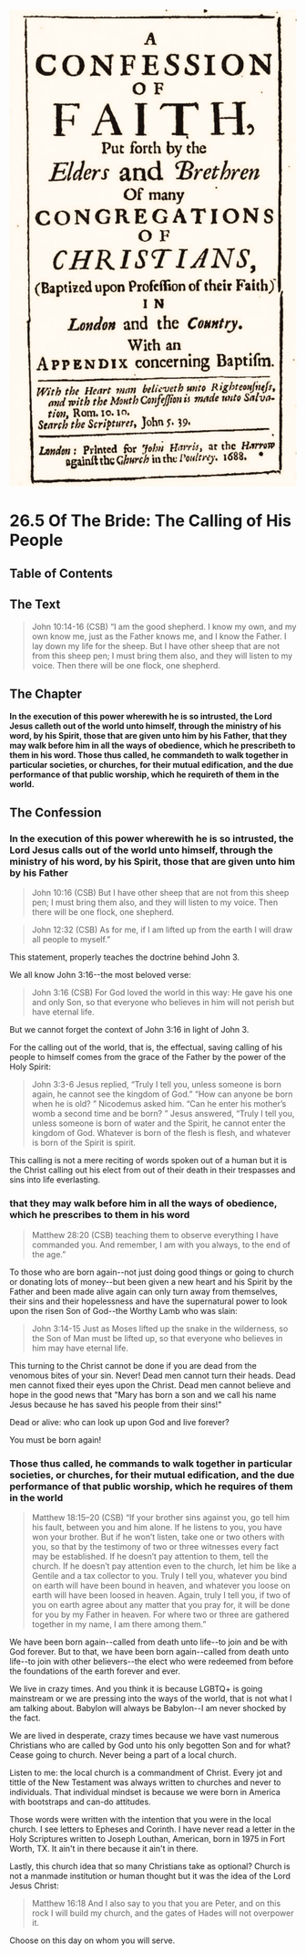 <img class="intro-right" src="../images/art-1689.png">

# 26.5 Of The Bride: The Calling of His People

## Table of Contents

<!-- toc -->

## The Text

>John 10:14-16 (CSB) “I am the good shepherd. I know my own, and my own know me, just as the Father knows me, and I know the Father. I lay down my life for the sheep. But I have other sheep that are not from this sheep pen; I must bring them also, and they will listen to my voice. Then there will be one flock, one shepherd.

## The Chapter

**In the execution of this power wherewith he is so intrusted, the Lord Jesus calleth out of the world unto himself, through the ministry of his word, by his Spirit, those that are given unto him by his Father, that they may walk before him in all the ways of obedience, which he prescribeth to them in his word. Those thus called, he commandeth to walk together in particular societies, or churches, for their mutual edification, and the due performance of that public worship, which he requireth of them in the world.**

## The Confession

### In the execution of this power wherewith he is so intrusted, the Lord Jesus calls out of the world unto himself, through the ministry of his word, by his Spirit, those that are given unto him by his Father

>John 10:16 (CSB) But I have other sheep that are not from this sheep pen; I must bring them also, and they will listen to my voice. Then there will be one flock, one shepherd.

>John 12:32 (CSB) As for me, if I am lifted up from the earth I will draw all people to myself.”

This statement, properly teaches the doctrine behind John 3.

We all know John 3:16--the most beloved verse:

>John 3:16 (CSB) For God loved the world in this way: He gave his one and only Son, so that everyone who believes in him will not perish but have eternal life.

But we cannot forget the context of John 3:16 in light of John 3.

For the calling out of the world, that is, the effectual, saving calling of his people to himself comes from the grace of the Father by the power of the Holy Spirit:

>John 3:3-6 Jesus replied, “Truly I tell you, unless someone is born again, he cannot see the kingdom of God.” “How can anyone be born when he is old? ” Nicodemus asked him. “Can he enter his mother’s womb a second time and be born? ” Jesus answered, “Truly I tell you, unless someone is born of water and the Spirit, he cannot enter the kingdom of God. Whatever is born of the flesh is flesh, and whatever is born of the Spirit is spirit.

This calling is not a mere reciting of words spoken out of a human but it is the Christ calling out his elect from out of their death in their trespasses and sins into life everlasting.

### that they may walk before him in all the ways of obedience, which he prescribes to them in his word

>Matthew 28:20 (CSB) teaching them to observe everything I have commanded you. And remember, I am with you always, to the end of the age.”

To those who are born again--not just doing good things or going to church or donating lots of money--but been given a new heart and his Spirit by the Father and been made alive again can only turn away from themselves, their sins and their hopelessness and have the supernatural power to look upon the risen Son of God--the Worthy Lamb who was slain:

>John 3:14-15 Just as Moses lifted up the snake in the wilderness, so the Son of Man must be lifted up, so that everyone who believes in him may have eternal life.

This turning to the Christ cannot be done if you are dead from the venomous bites of your sin. Never! Dead men cannot turn their heads. Dead men cannot fixed their eyes upon the Christ. Dead men cannot believe and hope in the good news that "Mary has born a son and we call his name Jesus because he has saved his people from their sins!"

Dead or alive: who can look up upon God and live forever?

You must be born again!

### Those thus called, he commands to walk together in particular societies, or churches, for their mutual edification, and the due performance of that public worship, which he requires of them in the world

>Matthew 18:15–20 (CSB) “If your brother sins against you, go tell him his fault, between you and him alone. If he listens to you, you have won your brother. But if he won’t listen, take one or two others with you, so that by the testimony of two or three witnesses every fact may be established. If he doesn’t pay attention to them, tell the church. If he doesn’t pay attention even to the church, let him be like a Gentile and a tax collector to you. Truly I tell you, whatever you bind on earth will have been bound in heaven, and whatever you loose on earth will have been loosed in heaven. Again, truly I tell you, if two of you on earth agree about any matter that you pray for, it will be done for you by my Father in heaven. For where two or three are gathered together in my name, I am there among them.”

We have been born again--called from death unto life--to join and be with God forever. But to that, we have been born again--called from death unto life--to join with other believers--the elect who were redeemed from before the foundations of the earth forever and ever.

We live in crazy times. And you think it is because LGBTQ+ is going mainstream or we are pressing into the ways of the world, that is not what I am talking about. Babylon will always be Babylon--I am never shocked by the fact. 

We are lived in desperate, crazy times because we have vast numerous Christians who are called by God unto his only begotten Son and for what? Cease going to church. Never being a part of a local church.

Listen to me: the local church is a commandment of Christ. Every jot and tittle of the New Testament was always written to churches and never to individuals. That individual mindset is because we were born in America with bootstraps and can-do attitudes.

Those words were written with the intention that you were in the local church. I see letters to Epheses and Corinth. I have never read a letter in the Holy Scriptures written to Joseph Louthan, American, born in 1975 in Fort Worth, TX. It ain't in there because it ain't in there.

Lastly, this church idea that so many Christians take as optional? Church is not a manmade institution or human thought but it was the idea of the Lord Jesus Christ:

>Matthew 16:18 And I also say to you that you are Peter, and on this rock I will build my church, and the gates of Hades will not overpower it.

Choose on this day on whom you will serve.
